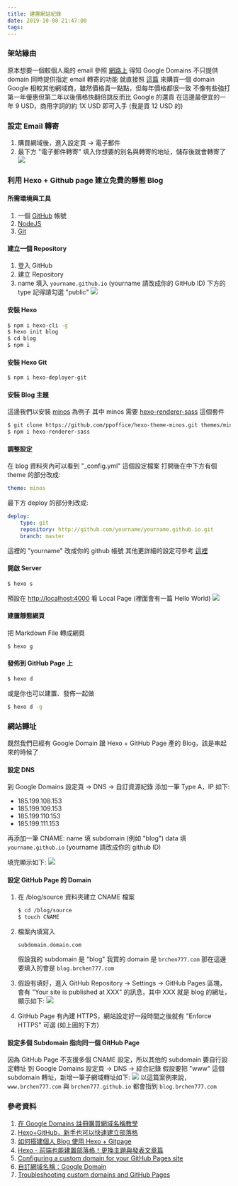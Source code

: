 ```yaml
---
title: 建置網站紀錄
date: 2019-10-08 21:47:00
tags:
---
```


### 架站緣由

原本想要一個較個人風的 email
參照 [網路上](https://free.com.tw/improvmx/) 得知 Google Domains 不只提供 domain 同時提供指定 email 轉寄的功能
就直接照 [這篇](https://free.com.tw/google-domains/) 來購買一個 domain
Google 相較其他網域商，雖然價格貴一點點，但每年價格都很一致
不像有些強打第一年優惠但第二年以後價格快翻倍跳反而比 Google 的還貴
在這邊最便宜的一年 9 USD，商用字詞的約 1X USD 即可入手 (我是買 12 USD 的)

### 設定 Email 轉寄

1. 購買網域後，進入設定頁 -> 電子郵件
2. 最下方 "電子郵件轉寄" 填入你想要的別名與轉寄的地址，儲存後就會轉寄了
   ![](./2019-10-建置網站紀錄/email_forwarding.png)

### 利用 Hexo + Github page 建立免費的靜態 Blog

#### 所需環境與工具

1. 一個 [GitHub](https://github.com/) 帳號
2. [NodeJS](https://nodejs.org/en/download/)
3. [Git](https://git-scm.com/downloads)

#### 建立一個 Repository

1. 登入 GitHub
2. 建立 Repository
3. name 填入 `yourname.github.io` (yourname 請改成你的 GitHub ID)
   下方的 type 記得請勾選 "public"
   ![](./2019-10-建置網站紀錄/create_repository.png)

#### 安裝 Hexo

```bash
$ npm i hexo-cli -g
$ hexo init blog
$ cd blog
$ npm i
```

#### 安裝 Hexo Git

```bash
$ npm i hexo-deployer-git
```

#### 安裝 Blog 主題

這邊我們以安裝 [minos](https://github.com/ppoffice/hexo-theme-minos) 為例子
其中 minos 需要 [hexo-renderer-sass](https://www.npmjs.com/package/hexo-renderer-sass) 這個套件

```bash
$ git clone https://github.com/ppoffice/hexo-theme-minos.git themes/minos
$ npm i hexo-renderer-sass
```

#### 調整設定

在 blog 資料夾內可以看到 "\_config.yml" 這個設定檔案
打開後在中下方有個 theme 的部分改成:

```yml
theme: minos
```

最下方 deploy 的部分則改成:

```yml
deploy:
    type: git
    repository: http://github.com/yourname/yourname.github.io.git
    branch: master
```

這裡的 "yourname" 改成你的 github 帳號
其他更詳細的設定可參考 [這裡](https://hexo.io/docs/configuration)

#### 開啟 Server

```bash
$ hexo s
```

預設在 [http://localhost:4000](http://localhost:4000) 看 Local Page (裡面會有一篇 Hello World)
![](./2019-10-建置網站紀錄/blog_home.png)

#### 建置靜態網頁

把 Markdown File 轉成網頁

```bash
$ hexo g
```

#### 發佈到 GitHub Page 上

```bash
$ hexo d
```

或是你也可以建置、發佈一起做

```bash
$ hexo d -g
```

### 網站轉址

既然我們已經有 Google Domain 跟 Hexo + GitHub Page 產的 Blog，該是串起來的時候了

#### 設定 DNS

到 Google Domains 設定頁 -> DNS -> 自訂資源紀錄
添加一筆 Type A，IP 如下:

-   185.199.108.153
-   185.199.109.153
-   185.199.110.153
-   185.199.111.153

再添加一筆 CNAME:
name 填 subdomain (例如 "blog")
data 填 `yourname.github.io` (yourname 請改成你的 github ID)

填完顯示如下:
![](./2019-10-建置網站紀錄/custom_resource_records.png)

#### 設定 GitHub Page 的 Domain

1. 在 /blog/source 資料夾建立 CNAME 檔案

    ```bash
    $ cd /blog/source
    $ touch CNAME
    ```

2. 檔案內填寫入

    ```text
    subdomain.domain.com
    ```

    假設我的 subdomain 是 "blog"
    我買的 domain 是 `brchen777.com`
    那在這邊要填入的會是 `blog.brchen777.com`

3. 假設有填好，進入 GitHub Repository -> Settings -> GitHub Pages 區塊，會有 "Your site is published at XXX" 的訊息，其中 XXX 就是 blog 的網址，顯示如下:
   ![](./2019-10-建置網站紀錄/github_pages.png)

4. GitHub Page 有內建 HTTPS，網站設定好一段時間之後就有 "Enforce HTTPS" 可選
   (如上圖的下方)

#### 設定多個 Subdomain 指向同一個 GitHub Page

因為 GitHub Page 不支援多個 CNAME 設定，所以其他的 subdomain 要自行設定轉址
到 Google Domains 設定頁 -> DNS -> 綜合記錄
假設要把 "www" 這個 subdomain 轉址，新增一筆子網域轉址如下:
![](./2019-10-建置網站紀錄/synthetic_records.png)
以這篇案例來說，`www.brchen777.com` 與 `brchen777.github.io` 都會指到 `blog.brchen777.com`

### 參考資料

1. [在 Google Domains 註冊購買網域名稱教學](https://free.com.tw/google-domains/)
2. [Hexo+GitHub，新手也可以快速建立部落格](https://yaoandy107.github.io/hexo-tutorial/)
3. [如何搭建個人 Blog 使用 Hexo + Gitpage](https://medium.com/@bebebobohaha/%E4%BD%BF%E7%94%A8-hexo-gitpage-%E6%90%AD%E5%BB%BA%E5%80%8B%E4%BA%BA-blog-5c6ed52f23db)
4. [Hexo - 前端也能建置部落格！更換主題與發表文章篇](https://ithelp.ithome.com.tw/articles/10207997)
5. [Configuring a custom domain for your GitHub Pages site](https://help.github.com/en/articles/configuring-a-custom-domain-for-your-github-pages-site)
6. [自訂網域名稱：Google Domain](https://blog.haterain.app/custom-domain-by-google-domain/)
7. [Troubleshooting custom domains and GitHub Pages](https://help.github.com/en/articles/troubleshooting-custom-domains-and-github-pages)
